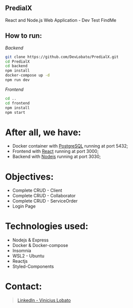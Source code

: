 ## PredialX
 React and Node.js Web Application - Dev Test FindMe

## How to run:
_Backend_
```zsh
git clone https://github.com/DevLobato/PredialX.git
cd PredialX
cd backend
npm install
docker-compose up -d
npm run dev
```

_Frontend_
```zsh
cd ..
cd frontend
npm install
npm start
```

# After all, we have:
* Docker container with [PostgreSQL](https://www.postgresql.org/) running at port 5432;
* Frontend with [React](https://pt-br.reactjs.org/) running at port 3000;
* Backend with [Nodejs](https://www.postgresql.org/) running at port 3030;

# Objectives:
* Complete CRUD - Client
* Complete CRUD - Collaborator
* Complete CRUD - ServiceOrder
* Login Page

# Technologies used:
* Nodejs & Express
* Docker & Docker-compose
* Insomnia 
* WSL2 - Ubuntu
* Reactjs
* Styled-Components

# Contact:
> [LinkedIn - Vinicius Lobato](https://www.linkedin.com/in/vinicius-sim%C3%B5es-lobato-045648171/)
